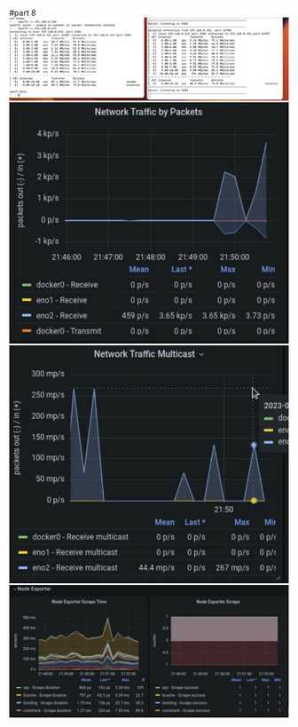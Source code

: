#part 8
![Prometheus](foto/21.49.50.png "Prometheus")
![Prometheus](foto/21.51.32.png "Prometheus")
![Prometheus](foto/21.51.59.png "Prometheus")
![Prometheus](foto/21.52.51.png "Prometheus")




